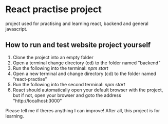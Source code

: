 <h1>React practise project</h1>
<p>project used for practising and learning react, backend and general javascript.</p>

<h2>How to run and test website project yourself</h2>
<ol>
  <li>Clone the project into an empty folder</li>
  <li>Open a terminal change directory (cd) to the folder named "backend"</li>
  <li>Run the following into the terminal: <em>npm start</em></li>
  <li>Open a new terminal and change directory (cd) to the folder named "react-practise"</li>
  <li>Run the following into the second terminal: <em>npm start</em></li>
  <li>React should automatically open your default browser with the project, but if not, open your browser and goto the address "http://localhost:3000"</li>
</ol>
<p>Please tell me if theres anything I can improve! After all, this project is for learning.</p>
